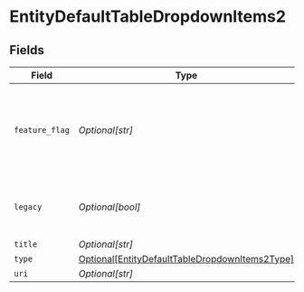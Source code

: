 # EntityDefaultTableDropdownItems2


## Fields

| Field                                                                                                         | Type                                                                                                          | Required                                                                                                      | Description                                                                                                   | Example                                                                                                       |
| ------------------------------------------------------------------------------------------------------------- | ------------------------------------------------------------------------------------------------------------- | ------------------------------------------------------------------------------------------------------------- | ------------------------------------------------------------------------------------------------------------- | ------------------------------------------------------------------------------------------------------------- |
| `feature_flag`                                                                                                | *Optional[str]*                                                                                               | :heavy_minus_sign:                                                                                            | This dropdown item should only be active when the feature flag is enabled                                     | FF_MY_FEATURE_FLAG                                                                                            |
| `legacy`                                                                                                      | *Optional[bool]*                                                                                              | :heavy_minus_sign:                                                                                            | Only show item for legacy tenants (ivy)                                                                       |                                                                                                               |
| `title`                                                                                                       | *Optional[str]*                                                                                               | :heavy_minus_sign:                                                                                            | N/A                                                                                                           | Opportunities                                                                                                 |
| `type`                                                                                                        | [Optional[EntityDefaultTableDropdownItems2Type]](../../models/shared/entitydefaulttabledropdownitems2type.md) | :heavy_minus_sign:                                                                                            | N/A                                                                                                           |                                                                                                               |
| `uri`                                                                                                         | *Optional[str]*                                                                                               | :heavy_minus_sign:                                                                                            | N/A                                                                                                           |                                                                                                               |